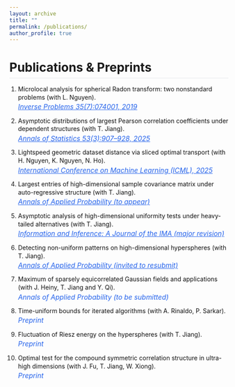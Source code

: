 ```yaml
---
layout: archive
title: ""
permalink: /publications/
author_profile: true
---
```


<style>
  /* CV-style publications */
  :root {
    --ink:#111; --muted:#6B7280; --accent:#2563EB; --rule:#E5E7EB;
  }
  .pub-header{border-bottom:1px solid var(--rule);margin-bottom:1rem;padding-bottom:.4rem}
  .pub-list{list-style:decimal;padding-left:1.25rem;counter-reset:pub}
  .pub-list li{margin:.85rem 0}
  .pub-title{color:var(--ink);font-weight:400;line-height:1.35}
  .pub-venue{margin-top:.15rem;color:var(--ink);font-size:.98rem}
  .journal, .journal:visited{color:var(--accent);font-style:italic;text-decoration:underline}
  .journal-plain{color:var(--accent);font-style:italic;text-decoration:none}
  @media (max-width:600px){.pub-venue{font-size:.95rem}}
</style>

<h1 class="pub-header">Publications &amp; Preprints</h1>

<ol class="pub-list">
  <li>
    <div class="pub-title">
      Microlocal analysis for spherical Radon transform: two nonstandard problems (with L. Nguyen).
    </div>
    <div class="pub-venue">
      <a class="journal" href="https://iopscience.iop.org/article/10.1088/1361-6420/ab15df" target="_blank" rel="noopener">
        Inverse Problems 35(7):074001, 2019
      </a>
    </div>
  </li>

  <li>
    <div class="pub-title">
      Asymptotic distributions of largest Pearson correlation coefficients under dependent structures (with T. Jiang).
    </div>
    <div class="pub-venue">
      <a class="journal" href="https://projecteuclid.org/journals/annals-of-statistics/volume-53/issue-3/Asymptotic-distributions-of-largest-Pearson-correlation-coefficients-under-dependent-structures/10.1214/24-AOS2462.short" target="_blank" rel="noopener">
        Annals of Statistics 53(3):907–928, 2025
      </a>
    </div>
  </li>

  <li>
    <div class="pub-title">
      Lightspeed geometric dataset distance via sliced optimal transport (with H. Nguyen, K. Nguyen, N. Ho).
    </div>
    <div class="pub-venue">
      <a class="journal" href="https://arxiv.org/abs/2501.18901" target="_blank" rel="noopener">
        International Conference on Machine Learning (ICML), 2025
      </a>
    </div>
  </li>

  <li>
    <div class="pub-title">
      Largest entries of high-dimensional sample covariance matrix under auto-regressive structure (with T. Jiang).
    </div>
    <div class="pub-venue">
      <a class="journal" href="https://www.e-publications.org/ims/submission/AAP/user/submissionFile/65959?confirm=934ea880" target="_blank" rel="noopener">
        Annals of Applied Probability (to appear)
      </a>
    </div>
  </li>

  <li>
    <div class="pub-title">
      Asymptotic analysis of high-dimensional uniformity tests under heavy-tailed alternatives (with T. Jiang).
    </div>
    <div class="pub-venue">
      <a class="journal" href="https://drive.google.com/file/d/1FhWiZQ6OyyIOj-volLgG3h7T73FVcFma/view" target="_blank" rel="noopener">
        Information and Inference: A Journal of the IMA (major revision)
      </a>
    </div>
  </li>

  <li>
    <div class="pub-title">
      Detecting non-uniform patterns on high-dimensional hyperspheres (with T. Jiang).
    </div>
    <div class="pub-venue">
      <a class="journal" href="https://drive.google.com/file/d/1fn3yf_1QvnnaeqB0d5cZmcyp_DeL30sK/view?usp=share_link" target="_blank" rel="noopener">
        Annals of Applied Probability (invited to resubmit)
      </a>
    </div>
  </li>

  <li>
    <div class="pub-title">
      Maximum of sparsely equicorrelated Gaussian fields and applications (with J. Heiny, T. Jiang and Y. Qi).
    </div>
    <div class="pub-venue">
      <span class="journal-plain">Annals of Applied Probability (to be submitted)</span>
    </div>
  </li>

   <li>
    <div class="pub-title">
      Time-uniform bounds for iterated algorithms (with A. Rinaldo, P. Sarkar).
    </div>
    <div class="pub-venue">
      <span class="journal-plain">Preprint</span>
    </div>
  </li>

  <li>
    <div class="pub-title">
      Fluctuation of Riesz energy on the hyperspheres (with T. Jiang).
    </div>
    <div class="pub-venue">
      <span class="journal-plain">Preprint</span>
    </div>
  </li>

  <li>
    <div class="pub-title">
      Optimal test for the compound symmetric correlation structure in ultra-high dimensions (with J. Fu, T. Jiang, W. Xiong).
    </div>
    <div class="pub-venue">
      <span class="journal-plain">Preprint</span>
    </div>
  </li>

 
</ol>
